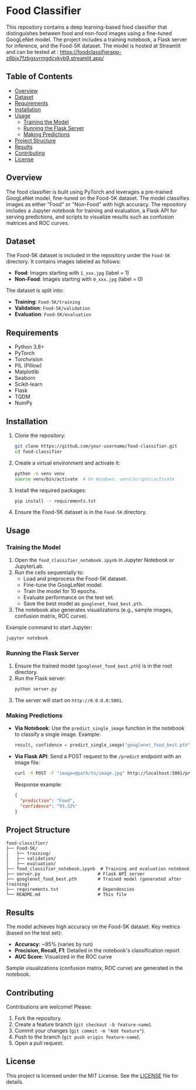 # Food Classifier

This repository contains a deep learning-based food classifier that distinguishes between food and non-food images using a fine-tuned GoogLeNet model. The project includes a training notebook, a Flask server for inference, and the Food-5K dataset.
The model is hosted at Streamlit and can be tested at : https://foodclassifierapp-z6bjx7fzbgsvrmgdcvkyb9.streamlit.app/

## Table of Contents
- [Overview](#overview)
- [Dataset](#dataset)
- [Requirements](#requirements)
- [Installation](#installation)
- [Usage](#usage)
  - [Training the Model](#training-the-model)
  - [Running the Flask Server](#running-the-flask-server)
  - [Making Predictions](#making-predictions)
- [Project Structure](#project-structure)
- [Results](#results)
- [Contributing](#contributing)
- [License](#license)

## Overview
The food classifier is built using PyTorch and leverages a pre-trained GoogLeNet model, fine-tuned on the Food-5K dataset. The model classifies images as either "Food" or "Non-Food" with high accuracy. The repository includes a Jupyter notebook for training and evaluation, a Flask API for serving predictions, and scripts to visualize results such as confusion matrices and ROC curves.

## Dataset
The Food-5K dataset is included in the repository under the `Food-5K` directory. It contains images labeled as follows:
- **Food**: Images starting with `1_xxx.jpg` (label = 1)
- **Non-Food**: Images starting with `0_xxx.jpg` (label = 0)

The dataset is split into:
- **Training**: `Food-5K/training`
- **Validation**: `Food-5K/validation`
- **Evaluation**: `Food-5K/evaluation`

## Requirements
- Python 3.8+
- PyTorch
- Torchvision
- PIL (Pillow)
- Matplotlib
- Seaborn
- Scikit-learn
- Flask
- TQDM
- NumPy

## Installation
1. Clone the repository:
   ```bash
   git clone https://github.com/your-username/food-classifier.git
   cd food-classifier
   ```

2. Create a virtual environment and activate it:
   ```bash
   python -m venv venv
   source venv/bin/activate  # On Windows: venv\Scripts\activate
   ```

3. Install the required packages:
   ```bash
   pip install -r requirements.txt
   ```

4. Ensure the Food-5K dataset is in the `Food-5K` directory.

## Usage

### Training the Model
1. Open the `food_classifier_notebook.ipynb` in Jupyter Notebook or JupyterLab.
2. Run the cells sequentially to:
   - Load and preprocess the Food-5K dataset.
   - Fine-tune the GoogLeNet model.
   - Train the model for 10 epochs.
   - Evaluate performance on the test set.
   - Save the best model as `googlenet_food_best.pth`.
3. The notebook also generates visualizations (e.g., sample images, confusion matrix, ROC curve).

Example command to start Jupyter:
```bash
jupyter notebook
```

### Running the Flask Server
1. Ensure the trained model (`googlenet_food_best.pth`) is in the root directory.
2. Run the Flask server:
   ```bash
   python server.py
   ```
3. The server will start on `http://0.0.0.0:5001`.

### Making Predictions
- **Via Notebook**: Use the `predict_single_image` function in the notebook to classify a single image. Example:
  ```python
  result, confidence = predict_single_image("googlenet_food_best.pth", "Food-5K/evaluation/0_54.jpg")
  ```

- **Via Flask API**: Send a POST request to the `/predict` endpoint with an image file:
  ```bash
  curl -X POST -F "image=@path/to/image.jpg" http://localhost:5001/predict
  ```
  Response example:
  ```json
  {
    "prediction": "Food",
    "confidence": "95.32%"
  }
  ```

## Project Structure
```
food-classifier/
├── Food-5K/
│   ├── training/
│   ├── validation/
│   ├── evaluation/
├── food_classifier_notebook.ipynb  # Training and evaluation notebook
├── server.py                      # Flask API server
├── googlenet_food_best.pth        # Trained model (generated after training)
├── requirements.txt               # Dependencies
└── README.md                      # This file
```

## Results
The model achieves high accuracy on the Food-5K dataset. Key metrics (based on the test set):
- **Accuracy**: ~95% (varies by run)
- **Precision, Recall, F1**: Detailed in the notebook's classification report
- **AUC Score**: Visualized in the ROC curve

Sample visualizations (confusion matrix, ROC curve) are generated in the notebook.

## Contributing
Contributions are welcome! Please:
1. Fork the repository.
2. Create a feature branch (`git checkout -b feature-name`).
3. Commit your changes (`git commit -m "Add feature"`).
4. Push to the branch (`git push origin feature-name`).
5. Open a pull request.

## License
This project is licensed under the MIT License. See the [LICENSE](LICENSE) file for details.

